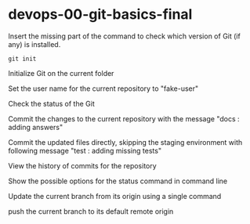 # devops-00-git-basics-final

Insert the missing part of the command to check which version of Git (if any) is installed.

```
git init
```

Initialize Git on the current folder

Set the user name for the current repository to "fake-user"

Check the status of the Git

Commit the changes to the current repository with the message "docs : adding answers"

Commit the updated files directly, skipping the staging environment with following message "test : adding missing tests"

View the history of commits for the repository

Show the possible options for the status command in command line

Update the current branch from its origin using a single command

push the current branch to its default remote origin
